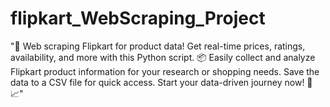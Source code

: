 # flipkart_WebScraping_Project
"🚀 Web scraping Flipkart for product data! Get real-time prices, ratings, availability, and more with this Python script. 📦 Easily collect and analyze Flipkart product information for your research or shopping needs. Save the data to a CSV file for quick access. Start your data-driven journey now! 🛒📈"
